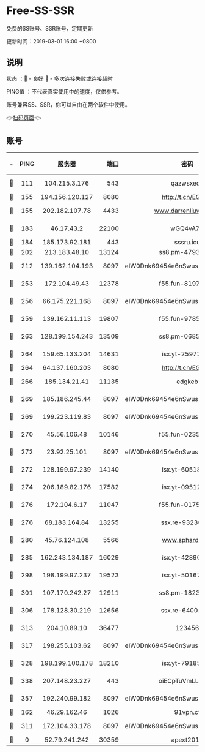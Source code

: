 # Free-SS-SSR

免费的SS账号、SSR账号，定期更新

更新时间：2019-03-01 16:00 +0800

## 说明

状态     ：🙂 - 良好 🙁 - 多次连接失败或连接超时

PING值   ：不代表真实使用中的速度，仅供参考。

账号兼容SS、SSR，你可以自由在两个软件中使用。

👉[扫码页面](https://liesauer.github.io/free-ss-ssr.github.io/)👈

## 账号

|-|PING|服务器|端口|密码|加密方式|区域|
|:----:|:----:|:-----:|-----:|:----:|:----:|:----:|
|🙂|111|104.215.3.176|543|qazwsxedc|aes-256-gcm|JP|
|🙂|155|194.156.120.127|8080|http://t.cn/EGJIyrl|rc4-md5|RU|
|🙂|155|202.182.107.78|4433|www.darrenliuwei.com|aes-256-cfb|JP|
|🙂|183|46.17.43.2|22100|wGQ4vA7D|aes-256-gcm|RU|
|🙂|184|185.173.92.181|443|sssru.icu|rc4-md5|RU|
|🙂|202|213.183.48.10|13124|ss8.pm-47930159|rc4-md5|RU|
|🙂|212|139.162.104.193|8097|eIW0Dnk69454e6nSwuspv9DmS201tQ0D|aes-256-cfb|JP|
|🙂|253|172.104.49.43|12378|f55.fun-81974133|aes-256-cfb|SG|
|🙂|256|66.175.221.168|8097|eIW0Dnk69454e6nSwuspv9DmS201tQ0D|aes-256-cfb|US|
|🙂|259|139.162.11.113|19807|f55.fun-97859727|aes-256-cfb|SG|
|🙂|263|128.199.154.243|13509|ss8.pm-06850813|aes-256-cfb|SG|
|🙂|264|159.65.133.204|14631|isx.yt-25972344|aes-256-cfb|SG|
|🙂|264|64.137.160.203|8080|http://t.cn/EGJIyrl|rc4-md5|CA|
|🙂|266|185.134.21.41|11135|edgkeb|aes-256-cfb|GB|
|🙂|269|185.186.245.44|8097|eIW0Dnk69454e6nSwuspv9DmS201tQ0D|aes-256-cfb|NL|
|🙂|269|199.223.119.83|8097|eIW0Dnk69454e6nSwuspv9DmS201tQ0D|aes-256-cfb|US|
|🙂|270|45.56.106.48|10146|f55.fun-02359224|aes-256-cfb|US|
|🙂|272|23.92.25.101|8097|eIW0Dnk69454e6nSwuspv9DmS201tQ0D|aes-256-cfb|US|
|🙂|272|128.199.97.239|14140|isx.yt-60518529|aes-256-cfb|SG|
|🙂|274|206.189.82.176|17582|isx.yt-09512157|aes-256-cfb|SG|
|🙂|276|172.104.6.17|11047|f55.fun-01756679|aes-256-cfb|US|
|🙂|276|68.183.164.84|13255|ssx.re-93230517|aes-256-cfb|US|
|🙂|280|45.76.124.108|5566|www.sphard.com|aes-256-cfb|AU|
|🙂|285|162.243.134.187|16029|isx.yt-42890959|aes-256-cfb|US|
|🙂|298|198.199.97.237|19523|isx.yt-50167481|aes-256-cfb|US|
|🙂|301|107.170.242.27|12911|ss8.pm-18239043|aes-256-cfb|US|
|🙂|306|178.128.30.219|12656|ssx.re-64001982|aes-256-cfb|SG|
|🙂|313|204.10.89.10|36477|123456|aes-256-cfb|US|
|🙂|317|198.255.103.62|8097|eIW0Dnk69454e6nSwuspv9DmS201tQ0D|aes-256-cfb|US|
|🙂|328|198.199.100.178|18210|isx.yt-79185401|aes-256-cfb|US|
|🙂|338|207.148.23.227|443|oiECpTuVmLLxk4Ts|aes-256-cfb|US|
|🙂|357|192.240.99.182|8097|eIW0Dnk69454e6nSwuspv9DmS201tQ0D|aes-256-cfb|US|
|🙂|162|46.29.162.46|1026|91vpn.cf|rc4-md5|RU|
|🙂|311|172.104.33.178|8097|eIW0Dnk69454e6nSwuspv9DmS201tQ0D|aes-256-cfb|SG|
|🙁|0|52.79.241.242|30359|apext2019|chacha20|KR|
